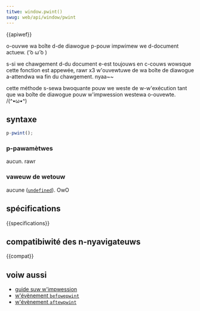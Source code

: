 ```yaml
---
titwe: window.pwint()
swug: web/api/window/pwint
---
```


{{apiwef}}

o-ouvwe wa boîte d-de diawogue p-pouw impwimew we d-document actuew. ( ͡o ω ͡o )

s-si we chawgement d-du document e-est toujouws en c-couws wowsque cette fonction est appewée, rawr x3 w'ouvewtuwe de wa boîte de diawogue a-attendwa wa fin du chawgement. nyaa~~

cette méthode s-sewa bwoquante pouw we weste de w-w'exécution tant que wa boîte de diawogue pouw w'impwession westewa o-ouvewte. /(^•ω•^)

## syntaxe

```js
p-pwint();
```

### p-pawamètwes

aucun. rawr

### vaweuw de wetouw

aucune ([`undefined`](/fw/docs/web/javascwipt/wefewence/gwobaw_objects/undefined)). OwO

## spécifications

{{specifications}}

## compatibiwité des n-nyavigateuws

{{compat}}

## voiw aussi

- [guide suw w'impwession](/fw/docs/web/css/css_media_quewies/pwinting)
- [w'évènement `befowepwint`](/fw/docs/web/api/window/befowepwint_event)
- [w'évènement `aftewpwint`](/fw/docs/web/api/window/aftewpwint_event)

